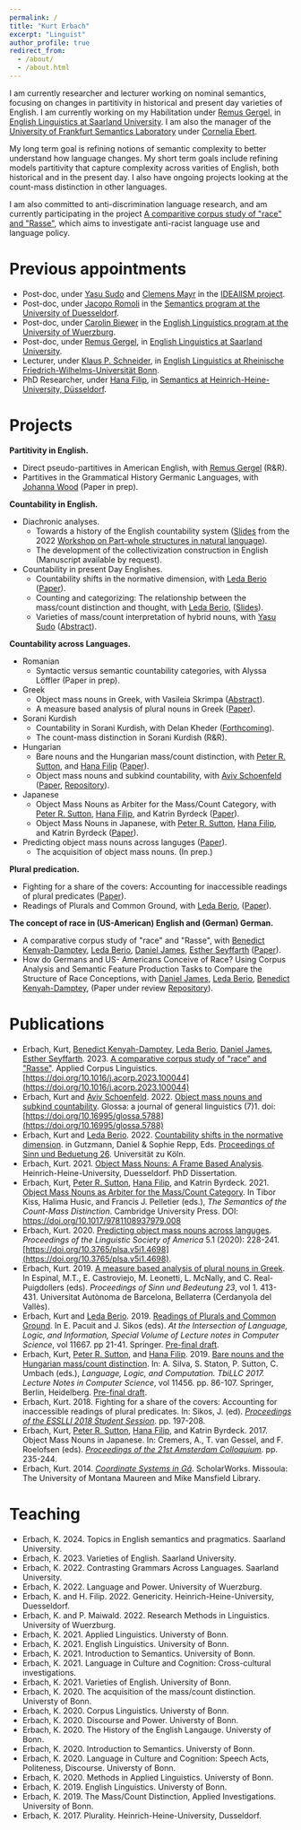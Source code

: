 ```yaml
---
permalink: /
title: "Kurt Erbach"
excerpt: "Linguist"
author_profile: true
redirect_from: 
  - /about/
  - /about.html
---
```


I am currently researcher and lecturer working on nominal semantics, focusing on changes in partitivity in historical and present day varieties of English. I am currently working on my Habilitation under [Remus Gergel](https://www.uni-saarland.de/lehrstuhl/gergel/facultystaff/englishlinguisticfaculty/prof-dr-remus-gergel.html), in [English Linguistics at Saarland University](https://www.uni-saarland.de/lehrstuhl/gergel.html). I am also the manager of the [University of Frankfurt Semantics Laboratory](https://osf.io/5974r/) under [Cornelia Ebert](https://user.uni-frankfurt.de/~coebert/).

My long term goal is refining notions of semantic complexity to better understand how language changes. My short term goals include refining models partitivity that capture complexity across varities of English, both historical and in the present day. I also have ongoing projects looking at the count-mass distinction in other languages. 

I am also committed to anti-discrimination language research, and am currently participating in the project [A comparitive corpus study of "race" and "Rasse"](https://das-r-wort.com/), which aims to investigate anti-racist language use and language policy. 

Previous appointments
======
* Post-doc, under [Yasu Sudo](https://www.ucl.ac.uk/~ucjtudo/) and [Clemens Mayr](https://www.uni-goettingen.de/de/clemens+steiner-mayr/569384.html) in the [IDEAlISM project](https://dynamicalternatives.wordpress.com/).
* Post-doc, under [Jacopo Romoli](https://www.isi.hhu.de/bereiche-des-institutes/semantik/romoli) in the [Semantics program at the University of Duesseldorf](https://www.isi.hhu.de/bereiche-des-institutes/semantik).
* Post-doc, under [Carolin Biewer](https://www.neuphil.uni-wuerzburg.de/en/anglistik/abteilungen/englische-sprachwissenschaft/team/biewer/) in the [English Linguistics program at the University of Wuerzburg](https://www.neuphil.uni-wuerzburg.de/en/anglistik/abteilungen/englische-sprachwissenschaft/startseite/). 
* Post-doc, under [Remus Gergel](https://www.uni-saarland.de/lehrstuhl/gergel/facultystaff/englishlinguisticfaculty/prof-dr-remus-gergel.html), in [English Linguistics at Saarland University](https://www.uni-saarland.de/lehrstuhl/gergel.html). 
* Lecturer, under [Klaus P. Schneider](https://www.applied-linguistics.uni-bonn.de/en/people/emeritus/schneider), in [English Linguistics at Rheinische Friedrich-Wilhelms-Universität Bonn](https://www.applied-linguistics.uni-bonn.de/en). 
* PhD Researcher, under [Hana Filip](https://user.phil.hhu.de/~filip/Publications.htm), in [Semantics at Heinrich-Heine-University, Düsseldorf](https://www.isi.hhu.de/). 

Projects
======
**Partitivity in English.**
* Direct pseudo-partitives in American English, with [Remus Gergel](https://www.uni-saarland.de/lehrstuhl/gergel/facultystaff/englishlinguisticfaculty/prof-dr-remus-gergel.html) (R&R).
* Partitives in the Grammatical History Germanic Languages, with [Johanna Wood](https://pure.au.dk/portal/en/persons/johanna-wood(a511fcbe-5e6b-4d3e-b4ba-555286341c94).html) (Paper in prep).

**Countability in English.**
* Diachronic analyses.
    * Towards a history of the English countability system ([Slides](https://www.google.com/url?q=https%3A%2F%2Fkerbach2.github.io%2Fpapers%2FErbach_2022_slides_Hist_Eng_countability_.pdf&sa=D&sntz=1&usg=AOvVaw1SgvVMJf5HSKYSlBdv8knb) from the 2022 [Workshop on Part-whole structures in natural language](https://sites.google.com/view/part-whole-workshop)).
    * The development of the collectivization construction in English (Manuscript available by request).
* Countability in present Day Englishes.
    * Countability shifts in the normative dimension, with [Leda Berio](https://ledaberio.github.io) ([Paper](https://kerbach2.github.io/erbach_berio_2021_countability_in_the_normative_dimension.pdf)).
    * Counting and categorizing: The relationship between the mass/count distinction and thought, with [Leda Berio](https://ledaberio.github.io), ([Slides](https://user.phil.hhu.de/~filip/Erbach.Berio.pdf)). 
    * Varieties of mass/count interpretation of hybrid nouns, with [Yasu Sudo](https://www.ucl.ac.uk/~ucjtudo/) ([Abstract](https://dgfs2023.uni-koeln.de/sites/dgfs2023/Booklet/DGfS2023_Cologne_ConferenceBooklet.pdf#page=136)).

**Countability across Languages.**   
* Romanian
    * Syntactic versus semantic countability categories, with Alyssa Löffler (Paper in prep).
* Greek
    * Object mass nouns in Greek, with Vasileia Skrimpa ([Abstract](https://www.linguisticsociety.org/abstract/object-mass-nouns-greek)).
    * A measure based analysis of plural nouns in Greek ([Paper](https://semanticsarchive.net/Archive/Tg3ZGI2M/Erbach.pdf)).
* Sorani Kurdish
    * Countability in Sorani Kurdish, with Delan Kheder ([Forthcoming](http://www.ijoks.com/en/pub/ijoks/article/1356084)).
    * The count-mass distinction in Sorani Kurdish (R&R).
* Hungarian
    * Bare nouns and the Hungarian mass/count distinction, with [Peter R. Sutton](http://peter-sutton.co.uk), and [Hana Filip](https://user.phil.hhu.de/~filip/) ([Paper](https://link.springer.com/chapter/10.1007/978-3-662-59565-7_5#citeas)).
    * Object mass nouns and subkind countability, with [Aviv Schoenfeld](https://avivschoenfeld.wordpress.com/) ([Paper](https://www.glossa-journal.org/article/id/5788/), [Repository](https://github.com/kerbach2/subkindcountability022022)).
* Japanese
    * Object Mass Nouns as Arbiter for the Mass/Count Category, with [Peter R. Sutton](http://peter-sutton.co.uk), [Hana Filip](https://user.phil.hhu.de/~filip/), and Katrin Byrdeck ([Paper](https://doi.org/10.1017/9781108937979.008)).
    * Object Mass Nouns in Japanese, with [Peter R. Sutton](http://peter-sutton.co.uk), [Hana Filip](https://user.phil.hhu.de/~filip/), and Katrin Byrdeck ([Paper](https://semanticsarchive.net/Archive/jZiM2FhZ/AC2017-Proceedings.pdf)).
* Predicting object mass nouns across languges ([Paper](http://journals.linguisticsociety.org/proceedings/index.php/PLSA/article/view/4698)).
    * The acquisition of object mass nouns. (In prep.)

**Plural predication.**
* Fighting for a share of the covers: Accounting for inaccessible readings of plural predicates ([Paper](http://esslli2018.folli.info/wp-content/uploads/Proceedings-of-the-ESSLLI-2018-Student-Session.pdf)).
* Readings of Plurals and Common Ground, with [Leda Berio](https://ledaberio.com/), ([Paper](https://link.springer.com/chapter/10.1007/978-3-662-59620-3_2)).

**The concept of race in (US-American) English and (German) German.**
* A comparative corpus study of "race" and "Rasse", with [Benedict Kenyah-Damptey](https://www.philosophie.hhu.de/personal/philosophie-vi-philosophie-des-geistes-und-der-kognition/mitarbeiter/innen/benedict-kenyah-damptey), [Leda Berio](https://ledaberio.github.io), [Daniel James](https://philpeople.org/profiles/daniel-james-1), [Esther Seyffarth](https://user.phil.hhu.de/~seyffarth/index.html) ([Paper](https://www.sciencedirect.com/science/article/abs/pii/S2666799123000047?via%3Dihub)). 
* How do Germans and US-
Americans Conceive of Race? Using Corpus Analysis and Semantic Feature Production Tasks to Compare the Structure of Race Conceptions, with [Daniel James](https://philpeople.org/profiles/daniel-james-1), [Leda Berio](https://ledaberio.com/), [Benedict Kenyah-Damptey](https://www.philosophie.hhu.de/personal/philosophie-vi-philosophie-des-geistes-und-der-kognition/mitarbeiter/innen/benedict-kenyah-damptey),  (Paper under review [Repository](https://github.com/kerbach2/dasRwort)).

Publications
======
* Erbach, Kurt, [Benedict Kenyah-Damptey](https://www.philosophie.hhu.de/personal/philosophie-vi-philosophie-des-geistes-und-der-kognition/mitarbeiter/innen/benedict-kenyah-damptey), [Leda Berio](https://ledaberio.github.io), [Daniel James](https://philpeople.org/profiles/daniel-james-1), [Esther Seyffarth](https://user.phil.hhu.de/~seyffarth/index.html). 2023. [A comparative corpus study of "race" and "Rasse"](https://www.sciencedirect.com/science/article/abs/pii/S2666799123000047?via%3Dihub). Applied Corpus Linguistics. [https://doi.org/10.1016/j.acorp.2023.100044](https://doi.org/10.1016/j.acorp.2023.100044)
* Erbach, Kurt and [Aviv Schoenfeld](https://avivschoenfeld.wordpress.com/). 2022. [Object mass nouns and subkind countability](https://www.glossa-journal.org/article/id/5788/). Glossa: a journal of general linguistics (7)1. doi: [https://doi.org/10.16995/glossa.5788](https://doi.org/10.16995/glossa.5788)
* Erbach, Kurt and [Leda Berio](https://ledaberio.com/). 2022. [Countability shifts in the normative dimension](https://kerbach2.github.io/erbach_berio_2021_countability_in_the_normative_dimension.pdf). in Gutzmann, Daniel & Sophie Repp, Eds. [Proceedings of Sinn und Beduetung 26](https://ruhr-uni-bochum.sciebo.de/s/7mmqET55GSGUh46). Universität zu Köln.
* Erbach, Kurt. 2021. [Object Mass Nouns: A Frame Based Analysis](https://docserv.uni-duesseldorf.de/servlets/DerivateServlet/Derivate-59676/kurt%20erbach.thesis.pdf). Heinrich-Heine-University, Duesseldorf. PhD Dissertation.
* Erbach, Kurt, [Peter R. Sutton](http://peter-sutton.co.uk), [Hana Filip](https://user.phil.hhu.de/~filip/), and Katrin Byrdeck. 2021. [Object Mass Nouns as Arbiter for the Mass/Count Category](https://doi.org/10.1017/9781108937979.008). In Tibor Kiss, Halima Husic, and Francis J. Pelletier (eds.), *The Semantics of the Count-Mass Distinction*. Cambridge University Press. DOI: https://doi.org/10.1017/9781108937979.008
* Erbach, Kurt. 2020. [Predicting object mass nouns across languges](http://journals.linguisticsociety.org/proceedings/index.php/PLSA/article/view/4698). *Proceedings of the Linguistic Society of America* 5.1 (2020): 228-241. [https://doi.org/10.3765/plsa.v5i1.4698](https://doi.org/10.3765/plsa.v5i1.4698).
* Erbach, Kurt. 2019. [A measure based analysis of plural nouns in Greek](https://semanticsarchive.net/Archive/Tg3ZGI2M/Erbach.pdf). In Espinal, M.T., E. Castroviejo, M. Leonetti, L. McNally, and C. Real-Puigdollers (eds). *Proceedings of Sinn und Bedeutung 23*, vol 1. 413-431. Universitat Autònoma de Barcelona, Bellaterra (Cerdanyola del Vallès).
* Erbach, Kurt and [Leda Berio](https://ledaberio.com/). 2019. [Readings of Plurals and Common Ground](https://link.springer.com/chapter/10.1007/978-3-662-59620-3_2). In E. Pacuit and J. Sikos (eds). *At the Intersection of Language, Logic, and Information, Special Volume of Lecture notes in Computer Science*, vol 11667. pp 21-41. Springer. [Pre-final draft](https://kerbach2.github.io/papers/erbach_berio_2019_plurals_common_ground.pdf).
* Erbach, Kurt, [Peter R. Sutton](http://peter-sutton.co.uk), and [Hana Filip](https://user.phil.hhu.de/~filip/). 2019. [Bare nouns and the Hungarian mass/count distinction](https://link.springer.com/chapter/10.1007/978-3-662-59565-7_5#citeas). In: A. Silva, S. Staton, P. Sutton, C. Umbach (eds.), *Language, Logic, and Computation. TbiLLC 2017. Lecture Notes in Computer Science*, vol 11456. pp. 86-107. Springer, Berlin, Heidelberg. [Pre-final draft](https://kerbach2.github.io/papers/erbach_sutton_filip_2019_Hungarian.pdf).
* Erbach, Kurt. 2018. Fighting for a share of the covers: Accounting for inaccessible readings of plural predicates. In: Sikos, J. (ed). [*Proceedings of the ESSLLI 2018 Student Session*](http://esslli2018.folli.info/wp-content/uploads/Proceedings-of-the-ESSLLI-2018-Student-Session.pdf). pp. 197-208.
* Erbach, Kurt, [Peter R. Sutton](http://peter-sutton.co.uk), [Hana Filip](https://user.phil.hhu.de/~filip/), and Katrin Byrdeck. 2017. Object Mass Nouns in Japanese. In: Cremers, A., T. van Gessel, and F. Roelofsen (eds). [*Proceedings of the 21st Amsterdam Colloquium*](https://semanticsarchive.net/Archive/jZiM2FhZ/AC2017-Proceedings.pdf). pp. 235-244.
* Erbach, Kurt. 2014. [*Coordinate Systems in Gã*](https://scholarworks.umt.edu/etd/4289/). ScholarWorks. Missoula: The University of Montana Maureen and Mike Mansfield Library. 

Teaching
======

* Erbach, K. 2024. Topics in English semantics and pragmatics. Saarland University.
* Erbach, K. 2023. Varieties of English. Saarland University. 
* Erbach, K. 2022. Contrasting Grammars Across Languages. Saarland University.
* Erbach, K. 2022. Language and Power. University of Wuerzburg.
* Erbach, K. and H. Filip. 2022. Genericity. Heinrich-Heine-University, Duesseldorf.
* Erbach, K. and P. Maiwald. 2022. Research Methods in Linguistics. University of Wuerzburg.
* Erbach, K. 2021. Applied Linguistics. Universty of Bonn.
* Erbach, K. 2021. English Linguistics. University of Bonn.
* Erbach, K. 2021. Introduction to Semantics. University of Bonn.
* Erbach, K. 2021. Language in Culture and Cognition: Cross-cultural investigations.
* Erbach, K. 2021. Varieties of English. University of Bonn.
* Erbach, K. 2020. The acquisition of the mass/count distinction. Universty of Bonn.
* Erbach, K. 2020. Corpus Linguistics. Universty of Bonn.
* Erbach, K. 2020. Discourse and Power. Universty of Bonn.
* Erbach, K. 2020. The History of the English Langauge. Universty of Bonn.
* Erbach, K. 2020. Introduction to Semantics. Universty of Bonn.
* Erbach, K. 2020. Language in Culture and Cognition: Speech Acts, Politeness, Discourse. Universty of Bonn.
* Erbach, K. 2020. Methods in Applied Linguistics. Universty of Bonn.
* Erbach, K. 2019. English Linguistics. Universty of Bonn.
* Erbach, K. 2019. The Mass/Count Distinction, Applied Investigations. University of Bonn.
* Erbach, K. 2017. Plurality. Heinrich-Heine-University, Dusseldorf.
